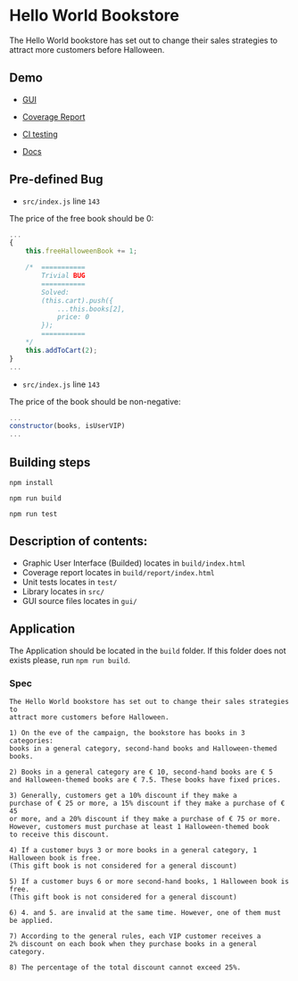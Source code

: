 # Hello World Bookstore
The Hello World bookstore has set out to change their sales strategies to attract more customers before Halloween.

## Demo
- [GUI](https://eminmuhammadi.github.io/helloworld-bookstore/build/)

- [Coverage Report](https://eminmuhammadi.github.io/helloworld-bookstore/build/report/)

- [CI testing](https://github.com/eminmuhammadi/helloworld-bookstore/actions/workflows/startTest.yml)

- [Docs](https://eminmuhammadi.github.io/helloworld-bookstore/docs/HalloweenCampaign.html)

## Pre-defined Bug
- ``src/index.js`` line ``143``

The price of the free book should be 0:

```js
...
{
    this.freeHalloweenBook += 1;

    /*  ===========
        Trivial BUG
        ===========
        Solved: 
        (this.cart).push({
            ...this.books[2],
            price: 0
        });
        ===========
    */
    this.addToCart(2);
}
...
```

- ``src/index.js`` line ``143``

The price of the book should be non-negative:

```js
...
constructor(books, isUserVIP)
...
```

## Building steps

```
npm install
```

```
npm run build
```

```
npm run test
```

## Description of contents:

- Graphic User Interface (Builded) locates in ```build/index.html```
- Coverage report locates in ```build/report/index.html```
- Unit tests locates in ```test/```
- Library locates in ```src/```
- GUI source files locates in ```gui/```

## Application
The Application should be located in the ```build``` folder. If this folder does not
exists please, run ```npm run build```.

### Spec 
```
The Hello World bookstore has set out to change their sales strategies to 
attract more customers before Halloween.
 
1) On the eve of the campaign, the bookstore has books in 3 categories: 
books in a general category, second-hand books and Halloween-themed books.
 
2) Books in a general category are € 10, second-hand books are € 5 
and Halloween-themed books are € 7.5. These books have fixed prices.
 
3) Generally, customers get a 10% discount if they make a 
purchase of € 25 or more, a 15% discount if they make a purchase of € 45 
or more, and a 20% discount if they make a purchase of € 75 or more. 
However, customers must purchase at least 1 Halloween-themed book
to receive this discount.
 
4) If a customer buys 3 or more books in a general category, 1 Halloween book is free. 
(This gift book is not considered for a general discount)
 
5) If a customer buys 6 or more second-hand books, 1 Halloween book is free. 
(This gift book is not considered for a general discount)
 
6) 4. and 5. are invalid at the same time. However, one of them must be applied.
 
7) According to the general rules, each VIP customer receives a 
2% discount on each book when they purchase books in a general category.
 
8) The percentage of the total discount cannot exceed 25%.
```
